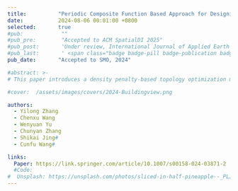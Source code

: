 ```yaml
---
title:          "Periodic Composite Function Based Approach for Designing Architected Materials With Programable Poisson’s Ratios"
date:           2024-08-06 00:01:00 +0800
selected:       true
#pub:            ""
#pub_pre:        "Accepted to ACM SpatialDI 2025"
#pub_post:       'Under review, International Journal of Applied Earth Observation and Geoinformation(JAG)'
#pub_last:       ' <span class="badge badge-pill badge-publication badge-success">Spotlight</span>'
pub_date:       "Accepted to SMO, 2024"

#abstract: >-
# This paper introduces a density penalty-based topology optimization method for designing shell–infill structures. During the optimization, the shell is identified by simultaneously penalizing density variables of both the solid and the void phases. Two-phase density filtering and Boolean operations are further applied to model the shell–infill structure. In the optimization of shell–infill structures, the shell thickness is controlled through density filtering and the density penalty. For explicit control of the shell thickness, its analytical relationship with the filter radius and the penalty parameter is derived. Both 2D and 3D numerical examples are investigated to showcase the effectiveness of the shell–infill optimization approach. The effects of mass constraints, filter radius, penalty parameter, mesh resolution, and material properties are thoroughly studied. The results demonstrate that the density penalty-based method can efficiently identify interfaces for different settings in shell–infill optimization. The presented formulations can be directly integrated into the optimization process, offering a new perspective for the design of shell–infill structures.

#cover:  /assets/images/covers/2024-Buildingview.png

authors:
  - Yilong Zhang
  - Chenxu Wang
  - Wenyuan Yu
  - Chunyan Zhang
  - Shikai Jing#
  - Cunfu Wang#

links:
  Paper: https://link.springer.com/article/10.1007/s00158-024-03871-2
  #Code: 
#  Unsplash: https://unsplash.com/photos/sliced-in-half-pineapple--_PLJZmHZzk
---
```



